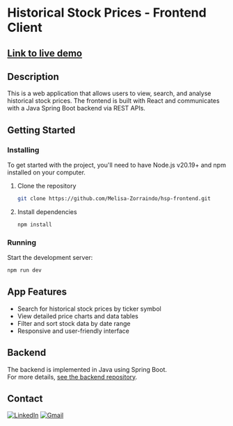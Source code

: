 # Historical Stock Prices - Frontend Client

## [Link to live demo](https://project.netlify.app/)

## Description

This is a web application that allows users to view, search, and analyse historical stock prices. The frontend is built with React and communicates with a Java Spring Boot backend via REST APIs.

## Getting Started

### Installing

To get started with the project, you'll need to have Node.js v20.19+ and npm installed on your computer.

1. Clone the repository

   ```bash
   git clone https://github.com/Melisa-Zorraindo/hsp-frontend.git
   ```

2. Install dependencies

   ```bash
   npm install
   ```

### Running

Start the development server:

```bash
npm run dev
```

## App Features

- Search for historical stock prices by ticker symbol
- View detailed price charts and data tables
- Filter and sort stock data by date range
- Responsive and user-friendly interface

## Backend

The backend is implemented in Java using Spring Boot.  
For more details, [see the backend repository](https://github.com/Melisa-Zorraindo/historical-stock-prices).

## Contact

[![LinkedIn](https://img.shields.io/badge/LinkedIn-0077B5?style=for-the-badge&logo=linkedin&logoColor=white)](https://www.linkedin.com/in/melisa-zorraindo/)
[![Gmail](https://img.shields.io/badge/Gmail-D14836?style=for-the-badge&logo=gmail&logoColor=white)](mailto:melisa.zorraindo@gmail.com)

